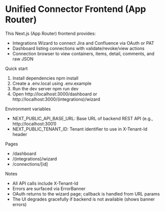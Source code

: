 # Unified Connector Frontend (App Router)

This Next.js (App Router) frontend provides:
- Integrations Wizard to connect Jira and Confluence via OAuth or PAT
- Dashboard listing connections with validate/revoke/view actions
- Connection browser to view containers, items, detail, comments, and raw JSON

Quick start
1) Install dependencies
   npm install
2) Create a .env.local using .env.example
3) Run the dev server
   npm run dev
4) Open http://localhost:3000/dashboard or http://localhost:3000/(integrations)/wizard

Environment variables
- NEXT_PUBLIC_API_BASE_URL: Base URL of backend REST API (e.g., http://localhost:3001)
- NEXT_PUBLIC_TENANT_ID: Tenant identifier to use in X-Tenant-Id header

Pages
- /dashboard
- /(integrations)/wizard
- /connections/[id]

Notes
- All API calls include X-Tenant-Id
- Errors are surfaced via ErrorBanner
- OAuth returns to the wizard page; callback is handled from URL params
- The UI degrades gracefully if backend is not available (shows banner errors)
